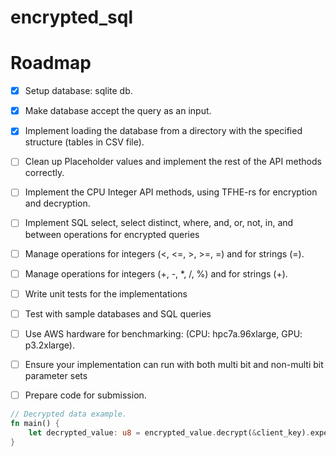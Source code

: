 # encrypted_sql

# Roadmap
- [x] Setup database: sqlite db.
- [x] Make database accept the query as an input.
- [x] Implement loading the database from a directory with the specified structure (tables in CSV file).
- [ ] Clean up Placeholder values and implement the rest of the API methods correctly.
- [ ] Implement the CPU Integer API methods, using TFHE-rs for encryption and decryption.
- [ ] Implement SQL select, select distinct, where, and, or, not, in, and between operations for encrypted queries
- [ ] Manage operations for integers (<, <=, >, >=, =) and for strings (=).
- [ ] Manage operations for integers (+, -, *, /, %) and for strings (+).
- [ ] Write unit tests for the implementations
- [ ] Test with sample databases and SQL queries
- [ ] Use AWS hardware for benchmarking: (CPU: hpc7a.96xlarge, GPU: p3.2xlarge).
- [ ] Ensure your implementation can run with both multi bit and non-multi bit parameter sets
- [ ] Prepare code for submission.


```rust
// Decrypted data example.
fn main() {
    let decrypted_value: u8 = encrypted_value.decrypt(&client_key).expect("Decryption failed");
}
```